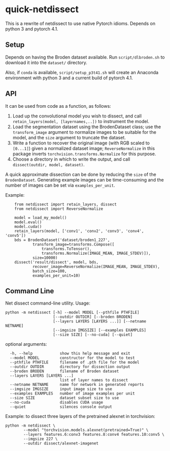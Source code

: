 quick-netdissect
================

This is a rewrite of netdissect to use native Pytorch idioms.
Depends on python 3 and pytorch 4.1.

## Setup

Depends on having the Broden dataset available.  Run
`script/dlbroden.sh` to download it into the `dataset/` directory.

Also, if `conda` is available, `script/setup_p3t41.sh` will create an
Anaconda environment with python 3 and a current build of pytorch 4.1.

## API

It can be used from code as a function, as follows:

1. Load up the convolutional model you wish to dissect, and call
   `retain_layers(model, [layernames,..])` to instrument the model.
2. Load the segmentation dataset using the BrodenDataset class;
   use the `transform_image` argument to normalize images to be
   suitable for the model, and the `size` argument to truncate the dataset.
3. Write a function to recover the original image (with RGB scaled to
   `[0...1]`) given a normalized dataset image; `ReverseNormalize` in this
   package inverts `torchvision.transforms.Normalize` for this purpose.
4. Choose a directory in which to write the output, and call
   `dissect(outdir, model, dataset)`.

A quick approximate dissection can be done by reducing the `size`
of the `BrodenDataset`.  Generating example images can be time-consuming
and the number of images can be set via `examples_per_unit`.

Example:

```
    from netdissect import retain_layers, dissect
    from netdissect import ReverseNormalize

    model = load_my_model()
    model.eval()
    model.cuda()
    retain_layers(model, ['conv1', 'conv2', 'conv3', 'conv4', 'conv5'])
    bds = BrodenDataset('dataset/broden1_227',
            transform_image=transforms.Compose([
                transforms.ToTensor(),
                transforms.Normalize(IMAGE_MEAN, IMAGE_STDEV)]),
            size=10000)
    dissect('result/dissect', model, bds,
            recover_image=ReverseNormalize(IMAGE_MEAN, IMAGE_STDEV),
            batch_size=100,
            examples_per_unit=10)
```

## Command Line

Net dissect command-line utility.  Usage:

```
python -m netdissect [-h] --model MODEL [--pthfile PTHFILE]
                     [--outdir OUTDIR] [--broden BRODEN]
                     [--layers LAYERS [LAYERS ...]] [--netname NETNAME]
                     [--imgsize IMGSIZE] [--examples EXAMPLES]
                     [--size SIZE] [--no-cuda] [--quiet]
```

optional arguments:

```
  -h, --help            show this help message and exit
  --model MODEL         constructor for the model to test
  --pthfile PTHFILE     filename of .pth file for the model
  --outdir OUTDIR       directory for dissection output
  --broden BRODEN       filename of Broden dataset
  --layers LAYERS [LAYERS ...]
                        list of layer names to dissect
  --netname NETNAME     name for network in generated reports
  --imgsize IMGSIZE     input image size to use
  --examples EXAMPLES   number of image examples per unit
  --size SIZE           dataset subset size to use
  --no-cuda             disables CUDA usage
  --quiet               silences console output
```

Example: to dissect three layers of the pretrained alexnet in torchvision:

```
python -m netdissect \
        --model "torchvision.models.alexnet(pretrained=True)" \
        --layers features.6:conv3 features.8:conv4 features.10:conv5 \
        --imgsize 227 \
        --outdir dissect/alexnet-imagenet
```
